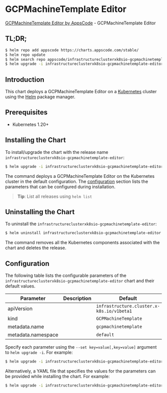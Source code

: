 # GCPMachineTemplate Editor

[GCPMachineTemplate Editor by AppsCode](https://appscode.com) - GCPMachineTemplate Editor

## TL;DR;

```bash
$ helm repo add appscode https://charts.appscode.com/stable/
$ helm repo update
$ helm search repo appscode/infrastructureclusterxk8sio-gcpmachinetemplate-editor --version=v0.24.0
$ helm upgrade -i infrastructureclusterxk8sio-gcpmachinetemplate-editor appscode/infrastructureclusterxk8sio-gcpmachinetemplate-editor -n default --create-namespace --version=v0.24.0
```

## Introduction

This chart deploys a GCPMachineTemplate Editor on a [Kubernetes](http://kubernetes.io) cluster using the [Helm](https://helm.sh) package manager.

## Prerequisites

- Kubernetes 1.20+

## Installing the Chart

To install/upgrade the chart with the release name `infrastructureclusterxk8sio-gcpmachinetemplate-editor`:

```bash
$ helm upgrade -i infrastructureclusterxk8sio-gcpmachinetemplate-editor appscode/infrastructureclusterxk8sio-gcpmachinetemplate-editor -n default --create-namespace --version=v0.24.0
```

The command deploys a GCPMachineTemplate Editor on the Kubernetes cluster in the default configuration. The [configuration](#configuration) section lists the parameters that can be configured during installation.

> **Tip**: List all releases using `helm list`

## Uninstalling the Chart

To uninstall the `infrastructureclusterxk8sio-gcpmachinetemplate-editor`:

```bash
$ helm uninstall infrastructureclusterxk8sio-gcpmachinetemplate-editor -n default
```

The command removes all the Kubernetes components associated with the chart and deletes the release.

## Configuration

The following table lists the configurable parameters of the `infrastructureclusterxk8sio-gcpmachinetemplate-editor` chart and their default values.

|     Parameter      | Description |                       Default                        |
|--------------------|-------------|------------------------------------------------------|
| apiVersion         |             | <code>infrastructure.cluster.x-k8s.io/v1beta1</code> |
| kind               |             | <code>GCPMachineTemplate</code>                      |
| metadata.name      |             | <code>gcpmachinetemplate</code>                      |
| metadata.namespace |             | <code>default</code>                                 |


Specify each parameter using the `--set key=value[,key=value]` argument to `helm upgrade -i`. For example:

```bash
$ helm upgrade -i infrastructureclusterxk8sio-gcpmachinetemplate-editor appscode/infrastructureclusterxk8sio-gcpmachinetemplate-editor -n default --create-namespace --version=v0.24.0 --set apiVersion=infrastructure.cluster.x-k8s.io/v1beta1
```

Alternatively, a YAML file that specifies the values for the parameters can be provided while
installing the chart. For example:

```bash
$ helm upgrade -i infrastructureclusterxk8sio-gcpmachinetemplate-editor appscode/infrastructureclusterxk8sio-gcpmachinetemplate-editor -n default --create-namespace --version=v0.24.0 --values values.yaml
```
